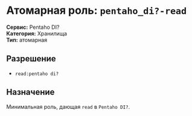 # Атомарная роль: `pentaho_di?-read`

**Сервис:** Pentaho DI?  
**Категория:** Хранилища  
**Тип:** атомарная

## Разрешение
- `read:pentaho di?`

## Назначение
Минимальная роль, дающая `read` в `Pentaho DI?`.
